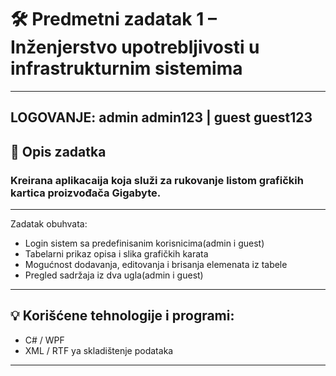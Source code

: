 # 🛠️ Predmetni zadatak 1 – Inženjerstvo upotrebljivosti u infrastrukturnim sistemima
----------------------------------------------------------------------------------------------
## LOGOVANJE: admin admin123 | guest guest123

## 📌 Opis zadatka
### Kreirana aplikacaija koja služi za rukovanje listom grafičkih kartica proizvođača Gigabyte.
----------------------------------------------------------------------------------------------
Zadatak obuhvata:
- Login sistem sa predefinisanim korisnicima(admin i guest)
- Tabelarni prikaz opisa i slika grafičkih karata 
- Mogućnost dodavanja, editovanja i brisanja elemenata iz tabele
- Pregled sadržaja iz dva ugla(admin i guest)
----------------------------------------------------------------------------------------------
## 💡 Korišćene tehnologije i programi:
- C# / WPF
- XML / RTF ya skladištenje podataka
----------------------------------------------------------------------------------------------
